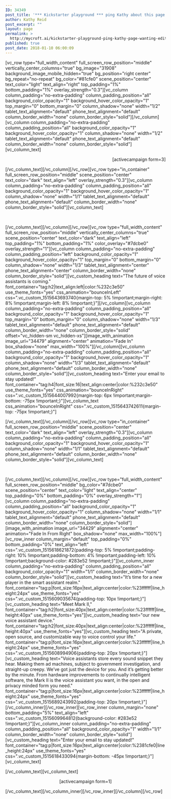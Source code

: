 ```yaml
---
ID: 34349
post_title: '*** Kickstarter playground *** ping Kathy about this page if wanting to edit'
author: Kathy Reid
post_excerpt: ""
layout: page
permalink: >
  http://mycroft.ai/kickstarter-playground-ping-kathy-page-wanting-edit/
published: true
post_date: 2018-01-10 06:00:09
---
```

[vc_row type="full_width_content" full_screen_row_position="middle" vertically_center_columns="true" bg_image="31908" background_image_mobile_hidden="true" bg_position="right center" bg_repeat="no-repeat" bg_color="#81cfe0" scene_position="center" text_color="light" text_align="right" top_padding="1%" bottom_padding="1%" overlay_strength="0.3"][vc_column column_padding="no-extra-padding" column_padding_position="all" background_color_opacity="1" background_hover_color_opacity="1" top_margin="0" bottom_margin="0" column_shadow="none" width="1/2" tablet_text_alignment="default" phone_text_alignment="default" column_border_width="none" column_border_style="solid"][/vc_column][vc_column column_padding="no-extra-padding" column_padding_position="all" background_color_opacity="1" background_hover_color_opacity="1" column_shadow="none" width="1/2" tablet_text_alignment="default" phone_text_alignment="default" column_border_width="none" column_border_style="solid"][vc_column_text]
<p style="text-align: right;">[activecampaign form=3]</p>
[/vc_column_text][/vc_column][/vc_row][vc_row type="in_container" full_screen_row_position="middle" scene_position="center" text_color="dark" text_align="left" overlay_strength="0.3"][vc_column column_padding="no-extra-padding" column_padding_position="all" background_color_opacity="1" background_hover_color_opacity="1" column_shadow="none" width="1/1" tablet_text_alignment="default" phone_text_alignment="default" column_border_width="none" column_border_style="solid"][vc_column_text]

&nbsp;

[/vc_column_text][/vc_column][/vc_row][vc_row type="full_width_content" full_screen_row_position="middle" vertically_center_columns="true" scene_position="center" text_color="dark" text_align="left" top_padding="1%" bottom_padding="1%" color_overlay="#7dcbe0" overlay_strength="1"][vc_column column_padding="no-extra-padding" column_padding_position="left" background_color_opacity="1" background_hover_color_opacity="1" top_margin="0" bottom_margin="0" column_shadow="none" width="1/3" tablet_text_alignment="center" phone_text_alignment="center" column_border_width="none" column_border_style="solid"][vc_custom_heading text="The future of voice
assistants is coming." font_container="tag:h2|text_align:left|color:%232c3e50" use_theme_fonts="yes" css_animation="bounceInLeft" css=".vc_custom_1515643693740{margin-top: 5% !important;margin-right: 8% !important;margin-left: 8% !important;}"][/vc_column][vc_column column_padding="no-extra-padding" column_padding_position="all" background_color_opacity="1" background_hover_color_opacity="1" top_margin="0" bottom_margin="0" column_shadow="none" width="1/3" tablet_text_alignment="default" phone_text_alignment="default" column_border_width="none" column_border_style="solid" offset="vc_hidden-sm vc_hidden-xs"][image_with_animation image_url="34479" alignment="center" animation="Fade In" box_shadow="none" max_width="100%"][/vc_column][vc_column column_padding="no-extra-padding" column_padding_position="all" background_color_opacity="1" background_hover_color_opacity="1" column_shadow="none" width="1/3" tablet_text_alignment="default" phone_text_alignment="default" column_border_width="none" column_border_style="solid"][vc_custom_heading text="Enter your email to stay updated!" font_container="tag:h4|font_size:16|text_align:center|color:%232c3e50" use_theme_fonts="yes" css_animation="bounceInRight" css=".vc_custom_1515644007992{margin-top: 6px !important;margin-bottom: -75px !important;}"][vc_column_text css_animation="bounceInRight" css=".vc_custom_1515643742611{margin-top: -75px !important;}"]
<div class="_form_20"></div>
<script src="https://mycroftai.activehosted.com/f/embed.php?id=20" type="text/javascript" charset="utf-8"></script>[/vc_column_text][/vc_column][/vc_row][vc_row type="in_container" full_screen_row_position="middle" scene_position="center" text_color="dark" text_align="left" overlay_strength="0.3"][vc_column column_padding="no-extra-padding" column_padding_position="all" background_color_opacity="1" background_hover_color_opacity="1" column_shadow="none" width="1/1" tablet_text_alignment="default" phone_text_alignment="default" column_border_width="none" column_border_style="solid"][vc_column_text]

&nbsp;

[/vc_column_text][/vc_column][/vc_row][vc_row type="full_width_content" full_screen_row_position="middle" bg_color="#7dcbe0" scene_position="center" text_color="light" text_align="center" top_padding="0%" bottom_padding="0%" overlay_strength="1"][vc_column column_padding="no-extra-padding" column_padding_position="all" background_color_opacity="1" background_hover_color_opacity="1" column_shadow="none" width="1/1" tablet_text_alignment="default" phone_text_alignment="default" column_border_width="none" column_border_style="solid"][image_with_animation image_url="34429" alignment="center" animation="Fade In From Right" box_shadow="none" max_width="100%"][vc_row_inner column_margin="default" top_padding="0%" bottom_padding="0%" text_align="left" css=".vc_custom_1515618621872{padding-top: 5% !important;padding-right: 10% !important;padding-bottom: 4% !important;padding-left: 10% !important;background-color: #283e52 !important;}"][vc_column_inner column_padding="no-extra-padding" column_padding_position="all" background_color_opacity="1" width="1/1" column_border_width="none" column_border_style="solid"][vc_custom_heading text="It’s time for a new player in the smart assistant realm." font_container="tag:p|font_size:16px|text_align:center|color:%23ffffff|line_height:24px" use_theme_fonts="yes" css=".vc_custom_1515609035674{padding-top: 10px !important;}"][vc_custom_heading text="Meet Mark II," font_container="tag:h2|font_size:40px|text_align:center|color:%23ffffff|line_height:40px" use_theme_fonts="yes"][vc_custom_heading text="our new voice assistant device." font_container="tag:h2|font_size:40px|text_align:center|color:%23ffffff|line_height:40px" use_theme_fonts="yes"][vc_custom_heading text="A private, open source, and customizable way to voice control your life." font_container="tag:p|font_size:16px|text_align:center|color:%23ffffff|line_height:24px" use_theme_fonts="yes" css=".vc_custom_1515608994906{padding-top: 20px !important;}"][vc_custom_heading text="Voice assistants store every sound snippet they hear. Making them ad machines, subject to government investigation, and straight-up creepy.
We’ve got just the device for you. And it’s getting better by the minute. From hardware improvements to continually intelligent software, the Mark II is the voice assistant you want, in the open and privacy minded form you need." font_container="tag:p|font_size:16px|text_align:center|color:%23ffffff|line_height:24px" use_theme_fonts="yes" css=".vc_custom_1515689243992{padding-top: 20px !important;}"][/vc_column_inner][/vc_row_inner][vc_row_inner column_margin="none" bottom_padding="5%" text_align="left" css=".vc_custom_1515609964812{background-color: #283e52 !important;}"][vc_column_inner column_padding="no-extra-padding" column_padding_position="all" background_color_opacity="1" width="1/1" column_border_width="none" column_border_style="solid"][vc_custom_heading text="Enter your email to stay updated!" font_container="tag:p|font_size:16px|text_align:center|color:%2381cfe0|line_height:24px" use_theme_fonts="yes" css=".vc_custom_1515618433094{margin-bottom: -45px !important;}"][vc_column_text]
<div class="_form_18"></div>
<script src="https://mycroftai.activehosted.com/f/embed.php?id=18" type="text/javascript" charset="utf-8"></script>[/vc_column_text][vc_column_text]
<p style="text-align: center;">[activecampaign form=1]</p>
[/vc_column_text][/vc_column_inner][/vc_row_inner][/vc_column][/vc_row]